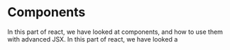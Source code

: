 # Components

In this part of react, we have looked at components, and how to use them with advanced JSX.
In this part of react, we have looked a